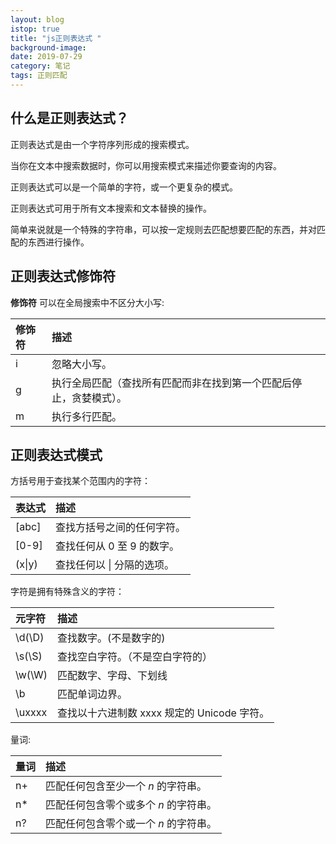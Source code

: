```yaml
---
layout: blog
istop: true
title: "js正则表达式 "
background-image:
date: 2019-07-29
category: 笔记
tags: 正则匹配
---
```


## 什么是正则表达式？

正则表达式是由一个字符序列形成的搜索模式。

当你在文本中搜索数据时，你可以用搜索模式来描述你要查询的内容。

正则表达式可以是一个简单的字符，或一个更复杂的模式。

正则表达式可用于所有文本搜索和文本替换的操作。

简单来说就是一个特殊的字符串，可以按一定规则去匹配想要匹配的东西，并对匹配的东西进行操作。

## 正则表达式修饰符

**修饰符** 可以在全局搜索中不区分大小写:

| 修饰符 | 描述                                                               |
| :----- | :----------------------------------------------------------------- |
| i      | 忽略大小写。                                                       |
| g      | 执行全局匹配（查找所有匹配而非在找到第一个匹配后停止，贪婪模式）。 |
| m      | 执行多行匹配。                                                     |

## 正则表达式模式

方括号用于查找某个范围内的字符：

| 表达式 | 描述                       |
| :----- | :------------------------- |
| [abc]  | 查找方括号之间的任何字符。 |
| [0-9]  | 查找任何从 0 至 9 的数字。 |
| (x\|y) | 查找任何以 \| 分隔的选项。 |

字符是拥有特殊含义的字符：

| 元字符 | 描述                                        |
| :----- | :------------------------------------------ |
| \d(\D) | 查找数字。(不是数字的)                      |
| \s(\S) | 查找空白字符。（不是空白字符的）            |
| \w(\W) | 匹配数字、字母、下划线                      |
| \b     | 匹配单词边界。                              |
| \uxxxx | 查找以十六进制数 xxxx 规定的 Unicode 字符。 |

量词:

| 量词 | 描述                                  |
| :--- | :------------------------------------ |
| n+   | 匹配任何包含至少一个 _n_ 的字符串。   |
| n\*  | 匹配任何包含零个或多个 _n_ 的字符串。 |
| n?   | 匹配任何包含零个或一个 _n_ 的字符串。 |
